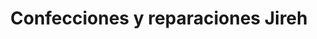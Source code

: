 ---
title: "Confecciones y reparaciones Jireh"
url: /santa-catarina-pinula/confecciones-y-reparaciones-jireh/
shop: sastre
---